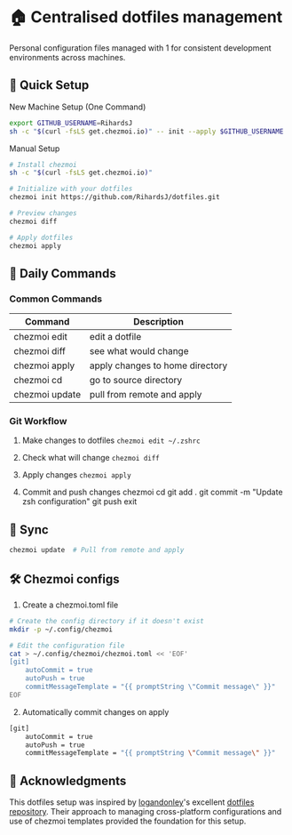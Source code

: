 # 🏠 Centralised dotfiles management
Personal configuration files managed with 1 for consistent development environments across machines.

## 🚀 Quick Setup
New Machine Setup (One Command)
```sh
export GITHUB_USERNAME=RihardsJ
sh -c "$(curl -fsLS get.chezmoi.io)" -- init --apply $GITHUB_USERNAME
```

Manual Setup
```sh
# Install chezmoi
sh -c "$(curl -fsLS get.chezmoi.io)"

# Initialize with your dotfiles
chezmoi init https://github.com/RihardsJ/dotfiles.git

# Preview changes
chezmoi diff

# Apply dotfiles
chezmoi apply
```

## 🔧 Daily Commands
### Common Commands

| Command    | Description |
| -------- | ------- |
| chezmoi edit <file>  | edit a dotfile    |
| chezmoi diff | see what would change     |
| chezmoi apply    | apply changes to home directory    |
| chezmoi cd    | go to source directory    |
| chezmoi update    | pull from remote and apply   |

### Git Workflow
1. Make changes to dotfiles
`chezmoi edit ~/.zshrc`

2. Check what will change
`chezmoi diff`

3. Apply changes
`chezmoi apply`

4. Commit and push changes
chezmoi cd
git add .
git commit -m "Update zsh configuration"
git push
exit


## 🔄 Sync

```sh
chezmoi update  # Pull from remote and apply
```

## 🛠️ Chezmoi configs
1. Create a chezmoi.toml file

```sh
# Create the config directory if it doesn't exist
mkdir -p ~/.config/chezmoi
```

```sh
# Edit the configuration file
cat > ~/.config/chezmoi/chezmoi.toml << 'EOF'
[git]
    autoCommit = true
    autoPush = true
    commitMessageTemplate = "{{ promptString \"Commit message\" }}"
EOF
```

2. Automatically commit changes on apply
```sh
[git]
    autoCommit = true
    autoPush = true
    commitMessageTemplate = "{{ promptString \"Commit message\" }}"
```

## 🙏 Acknowledgments

This dotfiles setup was inspired by [logandonley](https://github.com/logandonley/dotfiles)'s excellent [dotfiles repository](https://github.com/logandonley/dotfiles). Their approach to managing cross-platform configurations and use of chezmoi templates provided the foundation for this setup.


